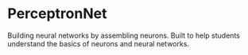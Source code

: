 # PerceptronNet
Building neural networks by assembling neurons. Built to help students understand the basics of neurons and neural networks.
